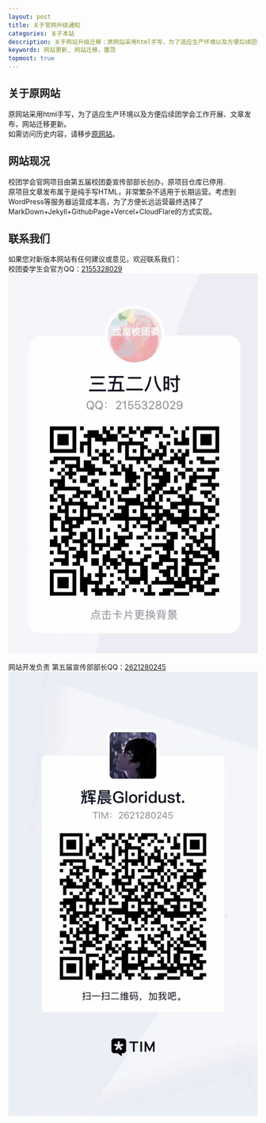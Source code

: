 ```yaml
---
layout: post
title: 关于官网升级通知
categories: 关于本站
description: 关于网站升级迁移：原网站采用html手写，为了适应生产环境以及方便后续团学会工作开展、文章发布，网站迁移更新。
keywords: 网站更新, 网站迁移，置顶
topmost: true
---
```

## 关于原网站
原网站采用html手写，为了适应生产环境以及方便后续团学会工作开展、文章发布，网站迁移更新。  
如需访问历史内容，请移步[原网站](https://v1.cflsgx.top)。

## 网站现况
校团学会官网项目由第五届校团委宣传部部长创办，原项目仓库已停用.  
原项目文章发布属于是纯手写HTML，非常繁杂不适用于长期运营。考虑到WordPress等服务器运营成本高，为了方便长远运营最终选择了MarkDown+Jekyll+GithubPage+Vercel+CloudFlare的方式实现。  

## 联系我们
如果您对新版本网站有任何建议或意见，欢迎联系我们：  
校团委学生会官方QQ：[2155328029](https://qm.qq.com/cgi-bin/qm/qr?k=8sIvR6Ub7YN9iAsTEywW5XF8w9c-Q_8s&noverify=0)  
![三五二八时QQ](/images/posts/2022-08-03-blog_update/35284-qq.jpg)

网站开发负责 第五届宣传部部长QQ：[2621280245](https://qm.qq.com/cgi-bin/qm/qr?k=nXgxBV4A2M3egtMYK2wSLLPSNa1m2EvI&noverify=0)  
![GloridustQQ](/images/posts/2022-08-03-blog_update/gloridust-qq.jpg)